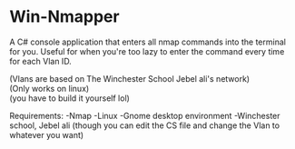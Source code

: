 # Win-Nmapper
A C# console application that enters all nmap commands into the terminal for you. Useful for when you're too lazy to enter the command every time for each Vlan ID. 

(Vlans are based on The Winchester School Jebel ali's network)                                                                                                            
(Only works on linux)                                                                                                                                                       
(you have to build it yourself lol)                                                                                                                                 

Requirements:
 -Nmap
 -Linux 
 -Gnome desktop environment 
 -Winchester school, Jebel ali (though you can edit the CS file and change the Vlan to whatever you want)

